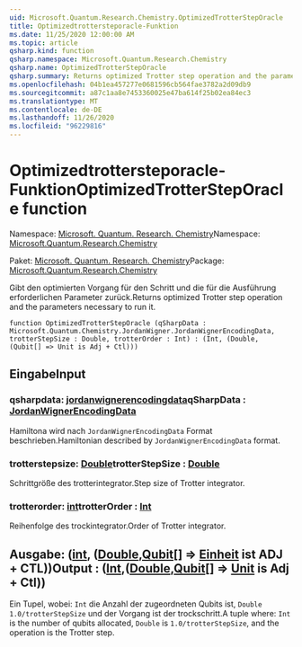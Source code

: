 ```yaml
---
uid: Microsoft.Quantum.Research.Chemistry.OptimizedTrotterStepOracle
title: Optimizedtrottersteporacle-Funktion
ms.date: 11/25/2020 12:00:00 AM
ms.topic: article
qsharp.kind: function
qsharp.namespace: Microsoft.Quantum.Research.Chemistry
qsharp.name: OptimizedTrotterStepOracle
qsharp.summary: Returns optimized Trotter step operation and the parameters necessary to run it.
ms.openlocfilehash: 04b1ea457277e0681596cb564fae3782a2d09db9
ms.sourcegitcommit: a87c1aa8e7453360025e47ba614f25b02ea84ec3
ms.translationtype: MT
ms.contentlocale: de-DE
ms.lasthandoff: 11/26/2020
ms.locfileid: "96229816"
---
```

# <a name="optimizedtrottersteporacle-function"></a><span data-ttu-id="3b2c8-102">Optimizedtrottersteporacle-Funktion</span><span class="sxs-lookup"><span data-stu-id="3b2c8-102">OptimizedTrotterStepOracle function</span></span>

<span data-ttu-id="3b2c8-103">Namespace: [Microsoft. Quantum. Research. Chemistry](xref:Microsoft.Quantum.Research.Chemistry)</span><span class="sxs-lookup"><span data-stu-id="3b2c8-103">Namespace: [Microsoft.Quantum.Research.Chemistry](xref:Microsoft.Quantum.Research.Chemistry)</span></span>

<span data-ttu-id="3b2c8-104">Paket: [Microsoft. Quantum. Research. Chemistry](https://nuget.org/packages/Microsoft.Quantum.Research.Chemistry)</span><span class="sxs-lookup"><span data-stu-id="3b2c8-104">Package: [Microsoft.Quantum.Research.Chemistry](https://nuget.org/packages/Microsoft.Quantum.Research.Chemistry)</span></span>


<span data-ttu-id="3b2c8-105">Gibt den optimierten Vorgang für den Schritt und die für die Ausführung erforderlichen Parameter zurück.</span><span class="sxs-lookup"><span data-stu-id="3b2c8-105">Returns optimized Trotter step operation and the parameters necessary to run it.</span></span>

```qsharp
function OptimizedTrotterStepOracle (qSharpData : Microsoft.Quantum.Chemistry.JordanWigner.JordanWignerEncodingData, trotterStepSize : Double, trotterOrder : Int) : (Int, (Double, (Qubit[] => Unit is Adj + Ctl)))
```


## <a name="input"></a><span data-ttu-id="3b2c8-106">Eingabe</span><span class="sxs-lookup"><span data-stu-id="3b2c8-106">Input</span></span>

### <a name="qsharpdata--jordanwignerencodingdata"></a><span data-ttu-id="3b2c8-107">qsharpdata: [jordanwignerencodingdata](xref:Microsoft.Quantum.Chemistry.JordanWigner.JordanWignerEncodingData)</span><span class="sxs-lookup"><span data-stu-id="3b2c8-107">qSharpData : [JordanWignerEncodingData](xref:Microsoft.Quantum.Chemistry.JordanWigner.JordanWignerEncodingData)</span></span>

<span data-ttu-id="3b2c8-108">Hamiltona wird nach `JordanWignerEncodingData` Format beschrieben.</span><span class="sxs-lookup"><span data-stu-id="3b2c8-108">Hamiltonian described by `JordanWignerEncodingData` format.</span></span>


### <a name="trotterstepsize--double"></a><span data-ttu-id="3b2c8-109">trotterstepsize: [Double](xref:microsoft.quantum.lang-ref.double)</span><span class="sxs-lookup"><span data-stu-id="3b2c8-109">trotterStepSize : [Double](xref:microsoft.quantum.lang-ref.double)</span></span>

<span data-ttu-id="3b2c8-110">Schrittgröße des trotterintegrator.</span><span class="sxs-lookup"><span data-stu-id="3b2c8-110">Step size of Trotter integrator.</span></span>


### <a name="trotterorder--int"></a><span data-ttu-id="3b2c8-111">trotterorder: [int](xref:microsoft.quantum.lang-ref.int)</span><span class="sxs-lookup"><span data-stu-id="3b2c8-111">trotterOrder : [Int](xref:microsoft.quantum.lang-ref.int)</span></span>

<span data-ttu-id="3b2c8-112">Reihenfolge des trockintegrator.</span><span class="sxs-lookup"><span data-stu-id="3b2c8-112">Order of Trotter integrator.</span></span>



## <a name="output--intdoublequbit--unit--is-adj--ctl"></a><span data-ttu-id="3b2c8-113">Ausgabe: ([int](xref:microsoft.quantum.lang-ref.int), ([Double](xref:microsoft.quantum.lang-ref.double),[Qubit](xref:microsoft.quantum.lang-ref.qubit)[] => [Einheit](xref:microsoft.quantum.lang-ref.unit)  ist ADJ + CTL))</span><span class="sxs-lookup"><span data-stu-id="3b2c8-113">Output : ([Int](xref:microsoft.quantum.lang-ref.int),([Double](xref:microsoft.quantum.lang-ref.double),[Qubit](xref:microsoft.quantum.lang-ref.qubit)[] => [Unit](xref:microsoft.quantum.lang-ref.unit)  is Adj + Ctl))</span></span>

<span data-ttu-id="3b2c8-114">Ein Tupel, wobei: `Int` die Anzahl der zugeordneten Qubits ist, `Double` `1.0/trotterStepSize` und der Vorgang ist der trockschritt.</span><span class="sxs-lookup"><span data-stu-id="3b2c8-114">A tuple where: `Int` is the number of qubits allocated, `Double` is `1.0/trotterStepSize`, and the operation is the Trotter step.</span></span>